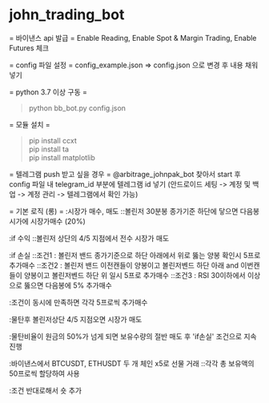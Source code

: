 # john_trading_bot


= 바이낸스 api 발급 =
Enable Reading, Enable Spot & Margin Trading, Enable Futures 체크


= config 파일 설정 =
config_example.json => config.json 으로 변경 후 내용 채워 넣기


= python 3.7 이상 구동 =
> python bb_bot.py config.json


= 모듈 설치 =
> pip install ccxt <br />
> pip install ta <br />
> pip install matplotlib


= 텔레그램 push 받고 싶을 경우 =
@arbitrage_johnpak_bot 찾아서 start 후 <br />
config 파일 내 telegram_id 부분에 텔레그램 id 넣기 (안드로이드 세팅 -> 계정 및 백업 -> 계정 관리 -> 텔레그램에서 확인 가능) 


= 기본 로직 (롱) =
:시장가 매수, 매도
::볼린저 30분봉 종가기준 하단에 닿으면 다음봉 시가에 시장가매수 (20%)

:if 수익
::볼린저 상단의 4/5 지점에서 전수 시장가 매도

:if 손실 
::조건1 : 볼린저 밴드 종가기준으로 하단 아래에서 위로 뚫는 양봉 확인시 5프로 추가매수
::조건2 : 볼린저 밴드 이전캔들이 양봉이고 볼린저벤드 하단 아래 and 이번캔들이 양봉이고 볼린저벤드 하단 위 일시 5프로 추가매수
::조건3 : RSI 30이하에서 이상으로 뚫으면 다음봉에 5% 추가매수 

:조건이 동시에 만족하면 각각 5프로씩 추가매수

:물탄후 볼린저상단 4/5 지점오면 시장가 매도

:물탄비율이 원금의 50%가 넘게 되면 보유수량의 절반 매도 후 'if손실' 조건으로 지속 진행 

:바이낸스에서 BTCUSDT, ETHUSDT 두 개 체인 x5로 선물 거래 
::각각 총 보유액의 50프로씩 할당하여 사용

:조건 반대로해서 숏 추가
